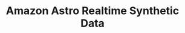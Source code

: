 ---
layout: project
title: Amazon Astro Realtime Synthetic Data
subheading: 
summary: Developed the realtime simulation of human pose detection for the robotics initiative Amazon Astro (NOT stair detection)
category: Research Engineer
client: Amazon Core ML / Body Labs
image: /assets/media/projects/2021-09-12-amazon-astro/featured.jpg
link: https://www.theverge.com/2021/9/28/22699284/amazon-astro-real-world-stairs-fragile-developer-claims-documents-tracking
---